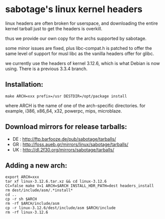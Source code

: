 sabotage's linux kernel headers
===============================

linux headers are often broken for userspace, and downloading
the entire kernel tarball just to get the headers is overkill.

thus we provide our own copy for the archs supported by sabotage.

some minor issues are fixed, plus libc-compat.h is patched
to offer the same level of support for musl libc as the vanilla
headers offer for glibc.

we currently use the headers of kernel 3.12.6, which is what
Debian is now using. There is a previous 3.3.4 branch.

Installation:
-------------

    make ARCH=xxx prefix=/usr DESTDIR=/opt/package install

where ARCH is the name of one of the arch-specific directories.
for example, i386, x86_64, x32, powerpc, mips, microblaze.

Download mirrors for release tarballs:
--------------------------------------

- DE : http://ftp.barfooze.de/pub/sabotage/tarballs/
- GR : http://foss.aueb.gr/mirrors/linux/sabotage/tarballs/
- UK : http://dl.2f30.org/mirrors/sabotage/tarballs/


Adding a new arch:
------------------

    export ARCH=xxx
    tar xf linux-3.12.6.tar.xz && cd linux-3.12.6
    CC=false make V=1 ARCH=$ARCH INSTALL_HDR_PATH=dest headers_install
    rm dest/include/asm/.*install*
    cd ..
    cp -r sh $ARCH
    rm -rf $ARCH/include/asm
    cp -r linux-3.12.6/dest/include/asm $ARCH/include
    rm -rf linux-3.12.6

